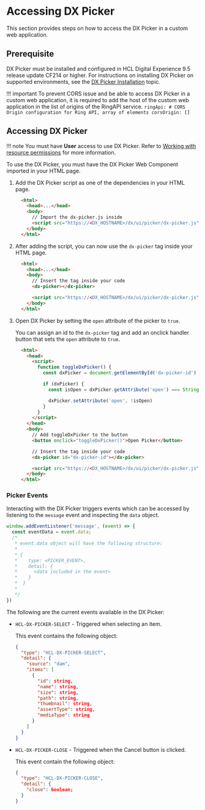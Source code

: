 # Accessing DX Picker
This section provides steps on how to access the DX Picker in a custom web application.

## Prerequisite

DX Picker must be installed and configured in HCL Digital Experience 9.5 release update CF214 or higher. For instructions on installing DX Picker on supported environments, see the [DX Picker Installation](../installation/index.md) topic.

!!! important
    To prevent CORS issue and be able to access DX Picker in a custom web application, it is required to add the host of the custom web application in the list of origins of the RingAPI service.
    ```
        ringApi:
        # CORS Origin configuration for Ring API, array of elements
        corsOrigin: []
    ```


## Accessing DX Picker

!!! note
    You must have **User** access to use DX Picker. Refer to [Working with resource permissions](../../../../deploy_dx/manage/security/people/authorization/controlling_access/working_with_resource_permission/index.md) for more information.

To use the DX Picker, you must have the DX Picker Web Component imported in your HTML page.

1.  Add the DX Picker script as one of the dependencies in your HTML page.

    ```html
      <html>
        <head>...</head>
        <body>
          // Import the dx-picker.js inside 
          <script src="https://<DX_HOSTNAME>/dx/ui/picker/dx-picker.js"></script>
        </body>
      </html>
    ```

2.  After adding the script, you can now use the `dx-picker` tag inside your HTML page.

    ```html
      <html>
        <head>...</head>
        <body>
          // Insert the tag inside your code
          <dx-picker></dx-picker>

          <script src="https://<DX_HOSTNAME>/dx/ui/picker/dx-picker.js"></script>
        </body>
      </html>
    ```

3.  Open DX Picker by setting the `open` attribute of the picker to `true`.

    You can assign an id to the `dx-picker` tag and add an onclick handler button that sets the `open` attribute to `true`.
    
    ```html
      <html>
        <head>
          <script>
            function toggleDxPicker() {
              const dxPicker = document.getElementById('dx-picker-id')

              if (dxPicker) {
                const isOpen = dxPicker.getAttribute('open') === String(true);

                dxPicker.setAttribute('open', !isOpen)
              }
            }
          </script>
        </head>
        <body>
          // Add toggleDxPicker to the button
          <button onclick="toggleDxPicker()">Open Picker</button>

          // Insert the tag inside your code
          <dx-picker id="dx-picker-id"></dx-picker>

          <script src="https://<DX_HOSTNAME>/dx/ui/picker/dx-picker.js"></script>
        </body>
      </html>
    ```

### Picker Events

Interacting with the DX Picker triggers events which can be accessed by listening to the `message` event and inspecting the `data` object. 

```js
window.addEventListener('message', (event) => {
  const eventData = event.data;
  /*
   * event.data object will have the following structure:
   *
   * {
   *    type: <PICKER_EVENT>,
   *    detail: {
   *      <data included in the event>
   *    }
   *  }
   *
   */
})

```

The following are the current events available in the DX Picker:

- `HCL-DX-PICKER-SELECT` - Triggered when selecting an item.

    This event contains the following object:

    ```json
    {
      "type": "HCL-DX-PICKER-SELECT",
      "detail": {
        "source": "dam",
        "items": [
          {
            "id": string,
            "name": string,
            "size": string,
            "path": string,
            "thumbnail": string,
            "assertType": string,
            "mediaType": string
          }
        ]
      }
    }
    ```

- `HCL-DX-PICKER-CLOSE` - Triggered when the Cancel button is clicked.

    This event contain the following object:

    ```json
    {
      "type": "HCL-DX-PICKER-CLOSE",
      "detail": {
        "close": boolean;
      }
    }
    ```
